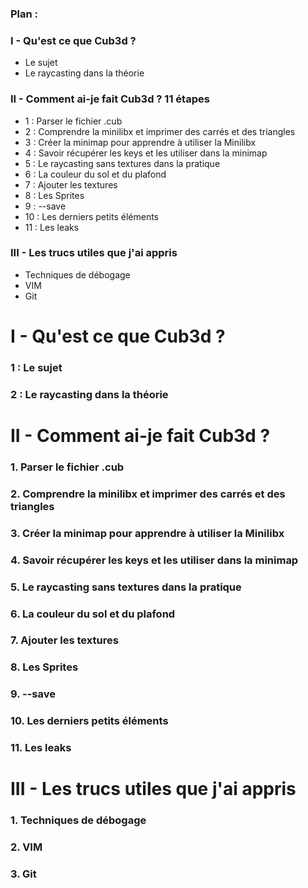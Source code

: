 ### Plan :
### I - Qu'est ce que Cub3d ?
  -  Le sujet
  -  Le raycasting dans la théorie
### II - Comment ai-je fait Cub3d ? 11 étapes
  - 1  :  Parser le fichier .cub
  - 2  :  Comprendre la minilibx et imprimer des carrés et des triangles
  - 3  :  Créer la minimap pour apprendre à utiliser la Minilibx
  - 4  :  Savoir récupérer les keys et les utiliser dans la minimap
  - 5  :  Le raycasting sans textures dans la pratique
  - 6  :  La couleur du sol et du plafond
  - 7  :  Ajouter les textures
  - 8  :  Les Sprites
  - 9  :  --save
  - 10 :  Les derniers petits éléments
  - 11 :  Les leaks
### III - Les trucs utiles que j'ai appris
  -  Techniques de débogage
  -  VIM
  -  Git

# I - Qu'est ce que Cub3d ?
### 1 : Le sujet
### 2 :  Le raycasting dans la théorie

# II - Comment ai-je fait Cub3d ?
### 1. Parser le fichier .cub
### 2. Comprendre la minilibx et imprimer des carrés et des triangles
### 3. Créer la minimap pour apprendre à utiliser la Minilibx
### 4. Savoir récupérer les keys et les utiliser dans la minimap
### 5. Le raycasting sans textures dans la pratique
### 6. La couleur du sol et du plafond
### 7. Ajouter les textures
### 8. Les Sprites
### 9. --save
### 10. Les derniers petits éléments
### 11. Les leaks

# III - Les trucs utiles que j'ai appris
### 1. Techniques de débogage
### 2. VIM
### 3. Git
